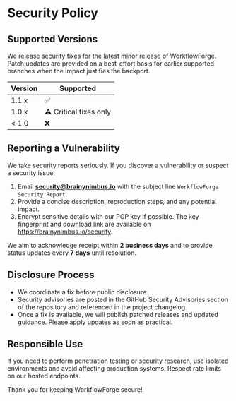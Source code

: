 # Security Policy

## Supported Versions

We release security fixes for the latest minor release of WorkflowForge. Patch updates are provided on a best-effort basis for earlier supported branches when the impact justifies the backport.

| Version | Supported              |
| ------- | ---------------------- |
| 1.1.x   | ✅                     |
| 1.0.x   | ⚠️ Critical fixes only |
| < 1.0   | ❌                     |

## Reporting a Vulnerability

We take security reports seriously. If you discover a vulnerability or suspect a security issue:

1. Email **security@brainynimbus.io** with the subject line `WorkflowForge Security Report`.
1. Provide a concise description, reproduction steps, and any potential impact.
1. Encrypt sensitive details with our PGP key if possible. The key fingerprint and download link are available on <https://brainynimbus.io/security>.

We aim to acknowledge receipt within **2 business days** and to provide status updates every **7 days** until resolution.

## Disclosure Process

- We coordinate a fix before public disclosure.
- Security advisories are posted in the GitHub Security Advisories section of the repository and referenced in the project changelog.
- Once a fix is available, we will publish patched releases and updated guidance. Please apply updates as soon as practical.

## Responsible Use

If you need to perform penetration testing or security research, use isolated environments and avoid affecting production systems. Respect rate limits on our hosted endpoints.

Thank you for keeping WorkflowForge secure!
